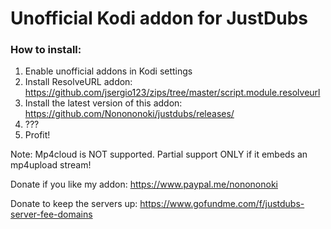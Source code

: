 # Unofficial Kodi addon for JustDubs


### How to install:
1. Enable unofficial addons in Kodi settings
2. Install ResolveURL addon: https://github.com/jsergio123/zips/tree/master/script.module.resolveurl
3. Install the latest version of this addon: https://github.com/Nonononoki/justdubs/releases/
4. ???
5. Profit!

Note: Mp4cloud is NOT supported. Partial support ONLY if it embeds an mp4upload stream!

Donate if you like my addon: https://www.paypal.me/nonononoki

Donate to keep the servers up: https://www.gofundme.com/f/justdubs-server-fee-domains
